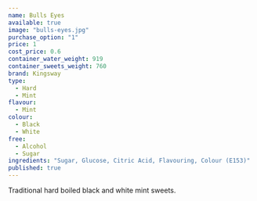 ```yaml
---
name: Bulls Eyes
available: true
image: "bulls-eyes.jpg"
purchase_option: "1"
price: 1
cost_price: 0.6
container_water_weight: 919
container_sweets_weight: 760
brand: Kingsway
type: 
  - Hard
  - Mint
flavour: 
  - Mint
colour: 
  - Black
  - White
free: 
  - Alcohol
  - Sugar
ingredients: "Sugar, Glucose, Citric Acid, Flavouring, Colour (E153)"
published: true
---
```


Traditional hard boiled black and white mint sweets.
